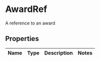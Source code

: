 

# AwardRef

A reference to an award
## Properties

Name | Type | Description | Notes
------------ | ------------- | ------------- | -------------



